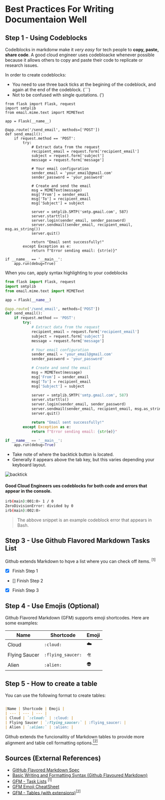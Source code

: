 # Best Practices For Writing Documentaion Well

## Step 1 - Using Codeblocks

Codelblocks in markdonw make it _very easy_ for tech people to **copy, paste, share code**.
A good cloud engineer uses codebloacke whenever possible because it allows others to
copy and paste their code to replicate or research issues.


In order to create codeblocks: 
- You need to use three back ticks at the begining of the codeblock, and again at the end of the codeblock. (```)
- Not to be confused with single quotations. (')

```
from flask import Flask, request
import smtplib
from email.mime.text import MIMEText

app = Flask(__name__)

@app.route('/send_email', methods=['POST'])
def send_email():
    if request.method == 'POST':
        try:
            # Extract data from the request
            recipient_email = request.form['recipient_email']
            subject = request.form['subject']
            message = request.form['message']

            # Your email configuration
            sender_email = 'your_email@gmail.com'
            sender_password = 'your_password'

            # Create and send the email
            msg = MIMEText(message)
            msg['From'] = sender_email
            msg['To'] = recipient_email
            msg['Subject'] = subject

            server = smtplib.SMTP('smtp.gmail.com', 587)
            server.starttls()
            server.login(sender_email, sender_password)
            server.sendmail(sender_email, recipient_email, msg.as_string())
            server.quit()

            return "Email sent successfully!"
        except Exception as e:
            return f"Error sending email: {str(e)}"

if __name__ == '__main__':
    app.run(debug=True)
```

When you can, apply syntax highlighting to your codeblocks

```python
from flask import Flask, request
import smtplib
from email.mime.text import MIMEText

app = Flask(__name__)

@app.route('/send_email', methods=['POST'])
def send_email():
    if request.method == 'POST':
        try:
            # Extract data from the request
            recipient_email = request.form['recipient_email']
            subject = request.form['subject']
            message = request.form['message']

            # Your email configuration
            sender_email = 'your_email@gmail.com'
            sender_password = 'your_password'

            # Create and send the email
            msg = MIMEText(message)
            msg['From'] = sender_email
            msg['To'] = recipient_email
            msg['Subject'] = subject

            server = smtplib.SMTP('smtp.gmail.com', 587)
            server.starttls()
            server.login(sender_email, sender_password)
            server.sendmail(sender_email, recipient_email, msg.as_string())
            server.quit()

            return "Email sent successfully!"
        except Exception as e:
            return f"Error sending email: {str(e)}"

if __name__ == '__main__':
    app.run(debug=True)
```

- Take note of where the backtick button is located.
- Generally it appears above the tab key, but this varies depending your keyboard layout.
  
![backtick](https://github.com/ultraman-labs/github-docs-example/assets/59581412/fe57d702-4f7e-43cd-a768-b1437e93a9cb)


#### Good Cloud Engineers ues codeblocks for both code and errors that appear in the console. 


```bash
irb(main):001:0> 1 / 0
ZeroDivisionError: divided by 0
irb(main):002:0>
```
> The abbove snippet is an example codeblock error that appears in Bash.

## Step 3 - Use Github Flavored Markdown Tasks List
Github extends Markdown to hqve a list where you can check off items. <sup>[1]</sup>

- [x] Finish Step 1
- [] Finish Step 2
- [x] Finish Step 3

## Step 4 - Use Emojis (Optional)

Github Flavored Markdown (GFM) supports emoji shortcodes.
Here are some examples:

|Name | Shortcode | Emoji |
| --- | --- | --- |
| Cloud | `:cloud:` | :cloud: |
| Flying Saucer | `:flying_saucer:` | :flying_saucer: |
| Alien | `:alien:` | :alien: |

## Step 5 - How to create a table 

You can use the following format to create tables: 

```md

|Name | Shortcode | Emoji |
| --- | --- | --- |
| Cloud | `:cloud:` | :cloud: |
| Flying Saucer | `:flying_saucer:` | :flying_saucer: |
| Alien | `:alien:` | :alien: |
```

Github extends the funcionalitiy of Markdown tables to provide more alignment and table cell formatting options.[<sup>[2]</sup>](#sources)
## Sources (External References)
- [GitHub Flavored Markdown Spec](https://github.github.com/gfm/) 
- [Basic Writing and Formatting Syntax (Github Flavoured Markdown)](https://docs.github.com/en/get-started/writing-on-github/getting-started-with-writing-and-formatting-on-github/basic-writing-and-formatting-syntax#quoting-text)
- [GFM - Task Lists](https://docs.github.com/en/get-started/writing-on-github/getting-started-with-writing-and-formatting-on-github/basic-writing-and-formatting-syntax#task-lists) <sup>[1]</sup>
- [GFM Emoji CheatSheet](https://github.com/ikatyang/emoji-cheat-sheet/)
- [GFM - Tables (with extensions)](https://github.github.com/gfm/#tables-extension-)<sup>[2]</sup>


